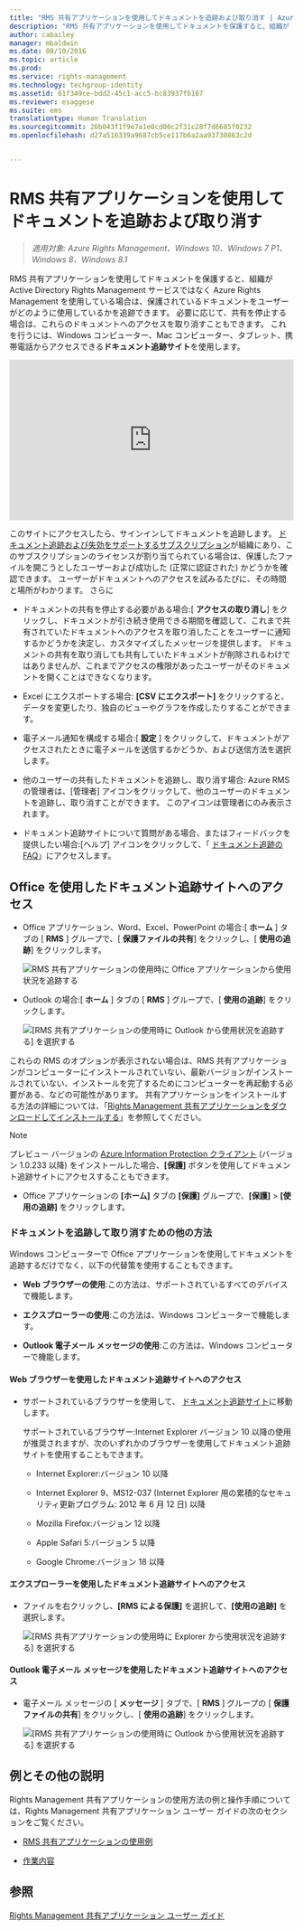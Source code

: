 ```yaml
---
title: "RMS 共有アプリケーションを使用してドキュメントを追跡および取り消す | Azure RMS"
description: "RMS 共有アプリケーションを使用してドキュメントを保護すると、組織が Active Directory Rights Management サービスではなく Azure Rights Management を使用している場合は、保護されているドキュメントをユーザーがどのように使用しているかを追跡できます。 必要に応じて、共有を停止する場合は、これらのドキュメントへのアクセスを取り消すこともできます。 これを行うには、Windows コンピューター、Mac コンピューター、タブレット、携帯電話からアクセスできるドキュメント追跡サイトを使用します。"
author: cabailey
manager: mbaldwin
ms.date: 08/10/2016
ms.topic: article
ms.prod: 
ms.service: rights-management
ms.technology: techgroup-identity
ms.assetid: 61f349ce-bdd2-45c1-acc5-bc83937fb187
ms.reviewer: esaggese
ms.suite: ems
translationtype: Human Translation
ms.sourcegitcommit: 26b043f1f9e7a1e0cd00c2f31c28f7d6685f0232
ms.openlocfilehash: d27a516339a9687cb5ce117b6a2aa93730863c2d


---
```


# RMS 共有アプリケーションを使用してドキュメントを追跡および取り消す

>*適用対象: Azure Rights Management、Windows 10、Windows 7 P1、Windows 8、Windows 8.1*

RMS 共有アプリケーションを使用してドキュメントを保護すると、組織が Active Directory Rights Management サービスではなく Azure Rights Management を使用している場合は、保護されているドキュメントをユーザーがどのように使用しているかを追跡できます。 必要に応じて、共有を停止する場合は、これらのドキュメントへのアクセスを取り消すこともできます。 これを行うには、Windows コンピューター、Mac コンピューター、タブレット、携帯電話からアクセスできる**ドキュメント追跡サイト**を使用します。

<div style="padding-top: 56.25%; position: relative; width: 100%;">
<iframe style="position: absolute;top: 0;left: 0;right: 0;bottom: 0;" width="100%" height="100%" src="https://channel9.msdn.com/Series/Information-Protection/Azure-RMS-Document-Tracking-and-Revocation/player" frameborder="0" allowfullscreen></iframe>
</div>

このサイトにアクセスしたら、サインインしてドキュメントを追跡します。 [ドキュメント追跡および失効をサポートするサブスクリプション](https://technet.microsoft.com/dn858608.aspx)が組織にあり、このサブスクリプションのライセンスが割り当てられている場合は、保護したファイルを開こうとしたユーザーおよび成功した (正常に認証された) かどうかを確認できます。 ユーザーがドキュメントへのアクセスを試みるたびに、その時間と場所がわかります。 さらに

-   ドキュメントの共有を停止する必要がある場合:[ **アクセスの取り消し**] をクリックし、ドキュメントが引き続き使用できる期間を確認して、これまで共有されていたドキュメントへのアクセスを取り消したことをユーザーに通知するかどうかを決定し、カスタマイズしたメッセージを提供します。 ドキュメントの共有を取り消しても共有していたドキュメントが削除されるわけではありませんが、これまでアクセスの権限があったユーザーがそのドキュメントを開くことはできなくなります。

-   Excel にエクスポートする場合: **[CSV にエクスポート]** をクリックすると、データを変更したり、独自のビューやグラフを作成したりすることができます。

-   電子メール通知を構成する場合:[ **設定** ] をクリックして、ドキュメントがアクセスされたときに電子メールを送信するかどうか、および送信方法を選択します。

- 他のユーザーの共有したドキュメントを追跡し、取り消す場合: Azure RMS の管理者は、[管理者] アイコンをクリックして、他のユーザーのドキュメントを追跡し、取り消すことができます。 このアイコンは管理者にのみ表示されます。

-   ドキュメント追跡サイトについて質問がある場合、またはフィードバックを提供したい場合:[ヘルプ] アイコンをクリックして、「 [ドキュメント追跡の FAQ](http://go.microsoft.com/fwlink/?LinkId=523977)」にアクセスします。

## Office を使用したドキュメント追跡サイトへのアクセス

-   Office アプリケーション、Word、Excel、PowerPoint の場合:[ **ホーム** ] タブの [ **RMS** ] グループで、[ **保護ファイルの共有**] をクリックし、[ **使用の追跡**] をクリックします。

    ![RMS 共有アプリケーションの使用時に Office アプリケーションから使用状況を追跡する ](../media/ADRMS_MSRMSApp_OfficeToolbarTrackUsage.png)

-   Outlook の場合:[ **ホーム** ] タブの [  **RMS** ] グループで、[ **使用の追跡**] をクリックします。

    ![[RMS 共有アプリケーションの使用時に Outlook から使用状況を追跡する] を選択する ](../media/ADRMS_MSRMSApp_OutlookTrackUsage.png)

これらの RMS のオプションが表示されない場合は、RMS 共有アプリケーションがコンピューターにインストールされていない、最新バージョンがインストールされていない、インストールを完了するためにコンピューターを再起動する必要がある、などの可能性があります。 共有アプリケーションをインストールする方法の詳細については、「[Rights Management 共有アプリケーションをダウンロードしてインストールする](install-sharing-app.md)」を参照してください。

> [!NOTE] 
> プレビュー バージョンの [Azure Information Protection クライアント](../information-protection/info-protect-client.md) (バージョン 1.0.233 以降) をインストールした場合、**[保護]** ボタンを使用してドキュメント追跡サイトにアクセスすることもできます。 
> 
> - Office アプリケーションの **[ホーム]** タブの **[保護]** グループで、**[保護]** > **[使用の追跡]** をクリックします。 

### ドキュメントを追跡して取り消すための他の方法
Windows コンピューターで Office アプリケーションを使用してドキュメントを追跡するだけでなく、以下の代替策を使用することもできます。

-   **Web ブラウザーの使用**:この方法は、サポートされているすべてのデバイスで機能します。

-   **エクスプローラーの使用**:この方法は、Windows コンピューターで機能します。

-   **Outlook 電子メール メッセージの使用**:この方法は、Windows コンピューターで機能します。

#### Web ブラウザーを使用したドキュメント追跡サイトへのアクセス

-   サポートされているブラウザーを使用して、 [ドキュメント追跡サイト](http://go.microsoft.com/fwlink/?LinkId=529562)に移動します。

    サポートされているブラウザー:Internet Explorer バージョン 10 以降の使用が推奨されますが、次のいずれかのブラウザーを使用してドキュメント追跡サイトを使用することもできます。

    -   Internet Explorer:バージョン 10 以降

    -   Internet Explorer 9、MS12-037 (Internet Explorer 用の累積的なセキュリティ更新プログラム: 2012 年 6 月 12 日) 以降

    -   Mozilla Firefox:バージョン 12 以降

    -   Apple Safari 5:バージョン 5 以降

    -   Google Chrome:バージョン 18 以降

#### エクスプローラーを使用したドキュメント追跡サイトへのアクセス

-   ファイルを右クリックし、**[RMS による保護]** を選択して、**[使用の追跡]** を選択します。

    ![[RMS 共有アプリケーションの使用時に Explorer から使用状況を追跡する] を選択する](../media/ADRMS_MSRMSApp_ExplorerTrackUsage.png)

#### Outlook 電子メール メッセージを使用したドキュメント追跡サイトへのアクセス

-   電子メール メッセージの [ **メッセージ** ] タブで、[  **RMS** ] グループの [ **保護ファイルの共有**] をクリックし、[ **使用の追跡**] をクリックします。

    ![[RMS 共有アプリケーションの使用時に Outlook から使用状況を追跡する] を選択する](../media/ADRMS_MSRMSApp_OutlookMessageTrackUsage.png)

## 例とその他の説明
Rights Management 共有アプリケーションの使用方法の例と操作手順については、Rights Management 共有アプリケーション ユーザー ガイドの次のセクションをご覧ください。

-   [RMS 共有アプリケーションの使用例](sharing-app-user-guide.md#examples-for-using-the-rms-sharing-application)

-   [作業内容](sharing-app-user-guide.md#what-do-you-want-to-do)

## 参照
[Rights Management 共有アプリケーション ユーザー ガイド](sharing-app-user-guide.md)



<!--HONumber=Aug16_HO4-->


